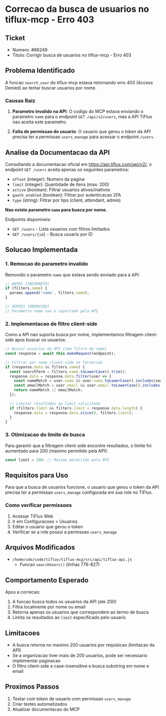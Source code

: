 # Correcao da busca de usuarios no tiflux-mcp - Erro 403

## Ticket
- Numero: #86249
- Titulo: Corrigir busca de usuarios no tiflux-mcp - Erro 403

## Problema Identificado

A funcao `search_user` do tiflux-mcp estava retornando erro 403 (Access Denied) ao tentar buscar usuarios por nome.

### Causas Raiz

1. **Parametro invalido na API**: O codigo do MCP estava enviando o parametro `name` para o endpoint `GET /api/v2/users`, mas a API TiFlux nao aceita este parametro.

2. **Falta de permissao do usuario**: O usuario que gerou o token da API precisa ter a permissao `users_manage` para acessar o endpoint `/users`.

## Analise da Documentacao da API

Consultando a documentacao oficial em https://api.tiflux.com/api/v2/, o endpoint `GET /users` aceita apenas os seguintes parametros:

- `offset` (integer): Numero da pagina
- `limit` (integer): Quantidade de itens (max: 200)
- `active` (boolean): Filtrar usuarios ativos/inativos
- `gauth_enabled` (boolean): Filtrar por autenticacao 2FA
- `type` (string): Filtrar por tipo (client, attendant, admin)

**Nao existe parametro `name` para busca por nome.**

Endpoints disponiveis:
- `GET /users` - Lista usuarios com filtros limitados
- `GET /users/{id}` - Busca usuario por ID

## Solucao Implementada

### 1. Remocao do parametro invalido

Removido o parametro `name` que estava sendo enviado para a API:

```javascript
// ANTES (INCORRETO)
if (filters.name) {
  params.append('name', filters.name);
}

// DEPOIS (REMOVIDO)
// Parametro name nao e suportado pela API
```

### 2. Implementacao de filtro client-side

Como a API nao suporta busca por nome, implementamos filtragem client-side apos buscar os usuarios:

```javascript
// Buscar usuarios da API (sem filtro de nome)
const response = await this.makeRequest(endpoint);

// Filtrar por nome client-side se fornecido
if (response.data && filters.name) {
  const searchTerm = filters.name.toLowerCase().trim();
  response.data = response.data.filter(user => {
    const nameMatch = user.name && user.name.toLowerCase().includes(searchTerm);
    const emailMatch = user.email && user.email.toLowerCase().includes(searchTerm);
    return nameMatch || emailMatch;
  });

  // Limitar resultados ao limit solicitado
  if (filters.limit && filters.limit < response.data.length) {
    response.data = response.data.slice(0, filters.limit);
  }
}
```

### 3. Otimizacao do limite de busca

Para garantir que a filtragem client-side encontre resultados, o limite foi aumentado para 200 (maximo permitido pela API):

```javascript
const limit = 200; // Maximo permitido pela API
```

## Requisitos para Uso

Para que a busca de usuarios funcione, o usuario que gerou o token da API precisa ter a permissao `users_manage` configurada em sua role no TiFlux.

### Como verificar permissoes

1. Acessar TiFlux Web
2. Ir em Configuracoes > Usuarios
3. Editar o usuario que gerou o token
4. Verificar se a role possui a permissao `users_manage`

## Arquivos Modificados

- `/home/udo/code/tiflux/tiflux-mcp/src/api/tiflux-api.js`
  - Funcao `searchUsers()` (linhas 776-827)

## Comportamento Esperado

Apos a correcao:

1. A funcao busca todos os usuarios da API (ate 200)
2. Filtra localmente por nome ou email
3. Retorna apenas os usuarios que correspondem ao termo de busca
4. Limita os resultados ao `limit` especificado pelo usuario

## Limitacoes

- A busca retorna no maximo 200 usuarios por requisicao (limitacao da API)
- Se a organizacao tiver mais de 200 usuarios, pode ser necessario implementar paginacao
- O filtro client-side e case-insensitive e busca substring em nome e email

## Proximos Passos

1. Testar com token de usuario com permissao `users_manage`
2. Criar testes automatizados
3. Atualizar documentacao do MCP
